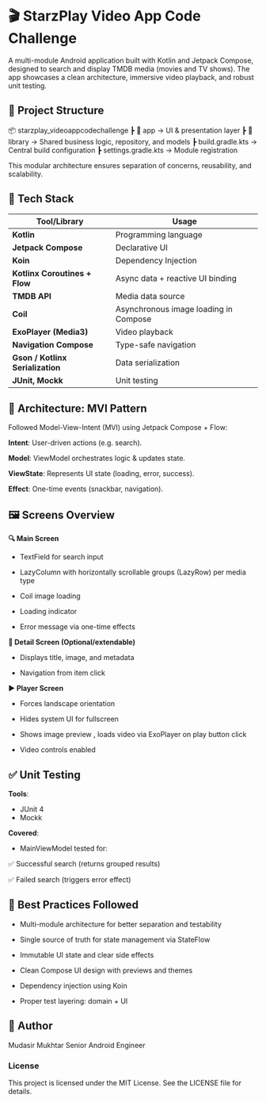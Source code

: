 # 🎬 StarzPlay Video App Code Challenge

A multi-module Android application built with Kotlin and Jetpack Compose, designed to search and display TMDB media (movies and TV shows). The app showcases a clean architecture, immersive video playback, and robust unit testing.

## 📁 Project Structure
📦 starzplay_videoappcodechallenge
┣ 📂 app                → UI & presentation layer
┣ 📂 library            → Shared business logic, repository, and models
┣ build.gradle.kts      → Central build configuration
┣ settings.gradle.kts   → Module registration

This modular architecture ensures separation of concerns, reusability, and scalability.


## 🧱 Tech Stack
| Tool/Library                     | Usage                                 |
| -------------------------------- | ------------------------------------- |
| **Kotlin**                       | Programming language                  |
| **Jetpack Compose**              | Declarative UI                        |
| **Koin**                         | Dependency Injection                  |
| **Kotlinx Coroutines + Flow**    | Async data + reactive UI binding      |
| **TMDB API**                     | Media data source                     |
| **Coil**                         | Asynchronous image loading in Compose |
| **ExoPlayer (Media3)**           | Video playback                        |
| **Navigation Compose**           | Type-safe navigation                  |
| **Gson / Kotlinx Serialization** | Data serialization                    |
| **JUnit, Mockk**                 | Unit testing                          |


## 🧠 Architecture: MVI Pattern
Followed Model-View-Intent (MVI) using Jetpack Compose + Flow:

**Intent**: User-driven actions (e.g. search).

**Model**: ViewModel orchestrates logic & updates state.

**ViewState**: Represents UI state (loading, error, success).

**Effect**: One-time events (snackbar, navigation).

## 🖼 Screens Overview

**🔍 Main Screen**
- TextField for search input

- LazyColumn with horizontally scrollable groups (LazyRow) per media type

- Coil image loading

- Loading indicator

- Error message via one-time effects

**📄 Detail Screen (Optional/extendable)**
- Displays title, image, and metadata

- Navigation from item click

**▶️ Player Screen**
- Forces landscape orientation

- Hides system UI for fullscreen

- Shows image preview ,  loads video via ExoPlayer on play button click

- Video controls enabled


## ✅ Unit Testing
**Tools**:
- JUnit 4
- Mockk

**Covered**:
- MainViewModel tested for:

✅ Successful search (returns grouped results)

✅ Failed search (triggers error effect)


## 🧼 Best Practices Followed
- Multi-module architecture for better separation and testability

- Single source of truth for state management via StateFlow

- Immutable UI state and clear side effects

- Clean Compose UI design with previews and themes

- Dependency injection using Koin

- Proper test layering: domain + UI


## 👤 Author
Mudasir Mukhtar
Senior Android Engineer

### License
This project is licensed under the MIT License. See the LICENSE file for details.


